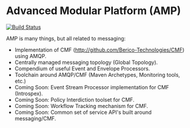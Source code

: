# Advanced Modular Platform (AMP)

[![Build Status](https://travis-ci.org/berico-tpinney/AMP.png?branch=master)](https://travis-ci.org/berico-tpinney/AMP)

AMP is many things, but all related to messaging:

* Implementation of CMF (http://github.com/Berico-Technologies/CMF) using AMQP.
* Centrally managed messaging topology (Global Topology).
* Compendium of useful Event and Envelope Processors.
* Toolchain around AMQP/CMF (Maven Archetypes, Monitoring tools, etc.)
* Coming Soon: Event Stream Processor implementation for CMF (Introspex).
* Coming Soon: Policy Interdiction toolset for CMF.
* Coming Soon: Workflow Tracking mechanism for CMF.
* Coming Soon: Common set of service API's built around messaging/CMF.
